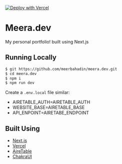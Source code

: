 [![Deploy with Vercel](https://vercel.com/button)](https://vercel.com/new/git/external?repository-url=https://github.com/meerbahadin/meera.dev)

# Meera.dev 

My personal portfolio! built using Next.js

## Running Locally

```bash
$ git https://github.com/meerbahadin/meera.dev.git
$ cd meera.dev
$ npm i
$ npm run dev
```

Create a `.env.local` file similar:
* AIRETABLE_AUTH=AIRETABLE_AUTH
* WEBSITE_BASE=AIRETABLE_BASE
* API_ENPOINT=AIRETABE_ENDPOINT


## Built Using

- [Next.js](https://nextjs.org/)
- [Vercel](https://vercel.com)
- [AireTable](https://airtable.com/)
- [ChakraUI](https://chakra-ui.com/)
